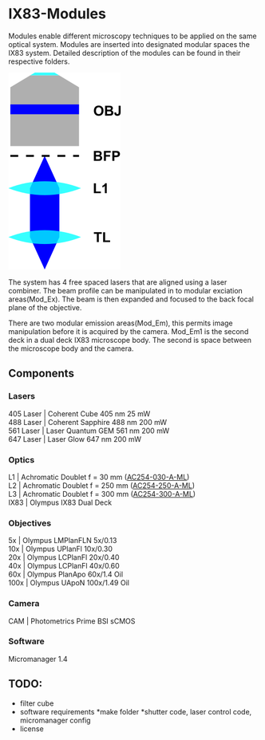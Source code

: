 # IX83-Modules

Modules enable different microscopy techniques to be applied on the same optical system. Modules are inserted into designated modular spaces the IX83 system. Detailed description of the modules can be found in their respective folders.


![System Schematic](/SAF/images/schematic.png)


The system has 4 free spaced lasers that are aligned using a laser combiner. The beam profile can be manipulated in to modular exciation areas(Mod_Ex). The beam is then expanded and focused to the back focal plane of the objective.

There are two modular emission areas(Mod_Em), this permits image manipulation before it is acquired by the camera. Mod_Em1 is the second deck in a dual deck IX83 microscope body. The second is space between the microscope body and the camera.

## Components

### Lasers
405 Laser | Coherent Cube 405 nm 25 mW  
488 Laser | Coherent Sapphire 488 nm 200 mW  
561 Laser | Laser Quantum GEM 561 nm 200 mW  
647 Laser | Laser Glow 647 nm 200 mW  

### Optics
L1 | Achromatic Doublet f = 30 mm ([AC254-030-A-ML](https://www.thorlabs.com/thorproduct.cfm?partnumber=AC254-030-A-ML))    
L2 | Achromatic Doublet f = 250 mm ([AC254-250-A-ML](https://www.thorlabs.com/thorproduct.cfm?partnumber=AC254-250-A-ML))  
L3 | Achromatic Doublet f = 300 mm ([AC254-300-A-ML](https://www.thorlabs.com/thorproduct.cfm?partnumber=AC254-300-A-ML))  
IX83 | Olympus IX83 Dual Deck

### Objectives
5x | Olympus LMPlanFLN 5x/0.13  
10x | Olympus UPlanFl 10x/0.30  
20x | Olympus LCPlanFl 20x/0.40  
40x | Olympus LCPlanFl 40x/0.60  
60x | Olympus PlanApo 60x/1.4 Oil  
100x | Olympus UApoN 100x/1.49 Oil  

### Camera
CAM | Photometrics Prime BSI sCMOS

### Software
Micromanager 1.4

## TODO:
* filter cube  
* software requirements
	*make folder
	*shutter code, laser control code, micromanager config
* license

